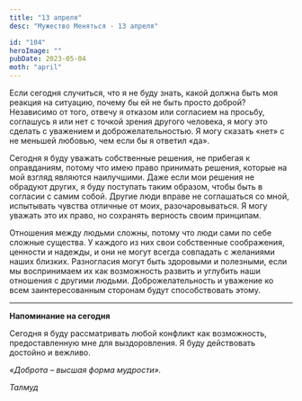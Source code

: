 ```yaml
---
title: "13 апреля"
desc: "Мужество Меняться - 13 апреля"

id: "104"
heroImage: ""
pubDate: 2023-05-04
moth: "april"
---
```


Если сегодня случиться, что я не буду знать, какой должна быть моя реакция на
ситуацию, почему бы ей не быть просто доброй? Независимо от того, отвечу я
отказом или согласием на просьбу, соглашусь я или нет с точкой зрения другого
человека, я могу это сделать с уважением и доброжелательностью. Я могу сказать
«нет» с не меньшей любовью, чем если бы я ответил «да».

Сегодня я буду уважать собственные решения, не прибегая к оправданиям, потому
что имею право принимать решения, которые на мой взгляд являются наилучшими.
Даже если мои решения не обрадуют других, я буду поступать таким образом,
чтобы быть в согласии с самим собой. Другие люди вправе не соглашаться со
мной, испытывать чувства отличные от моих, разочаровываться. Я могу уважать
это их право, но сохранять верность своим принципам.

Отношения между людьми сложны, потому что люди сами по себе сложные существа.
У каждого из них свои собственные соображения, ценности и надежды, и они не
могут всегда совпадать с желаниями наших близких. Разногласия могут быть
здоровыми и полезными, если мы воспринимаем их как возможность развить и
углубить наши отношения с другими людьми. Доброжелательность и уважение ко
всем заинтересованным сторонам будут способствовать этому.

---

**Напоминание на сегодня**

Сегодня я буду рассматривать любой конфликт как возможность, предоставленную
мне для выздоровления. Я буду действовать достойно и вежливо.

_«Доброта – высшая форма мудрости»._

_Талмуд_

